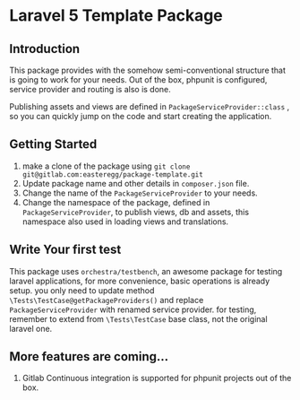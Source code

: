 # Laravel 5 Template Package

## Introduction

This package provides with the somehow semi-conventional structure that is going to work for your needs. 
Out of the box, phpunit is configured, service provider and routing is also is done. 
 
Publishing assets and views are defined in `PackageServiceProvider::class` , so you can quickly jump on the code and start creating the application.
 

## Getting Started

1. make a clone of the package using `git clone git@gitlab.com:easteregg/package-template.git`
2. Update package name and other details in `composer.json` file.
3. Change the name of the `PackageServiceProvider` to your needs.
4. Change the namespace of the package, defined in `PackageServiceProvider`, to publish views, db and assets, this namespace also used in loading views and translations.


## Write Your first test

This package uses `orchestra/testbench`, an awesome package for testing laravel applications, for more convenience, basic operations is already setup. you only need to update method `\Tests\TestCase@getPackageProviders()` and replace `PackageServiceProvider` with renamed service provider. 
 for testing, remember to extend from `\Tests\TestCase` base class, not the original laravel one. 
 
## More features are coming...

1. Gitlab Continuous integration is supported for phpunit projects out of the box.
